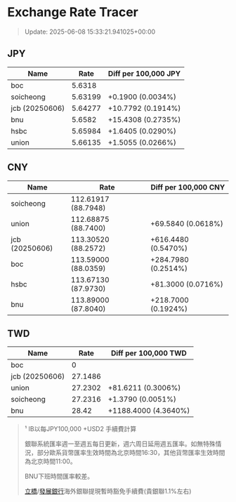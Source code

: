 # Exchange Rate Tracer

> Update: 2025-06-08 15:33:21.941025+00:00

## JPY

| Name           |    Rate | Diff per 100,000 JPY   |
|----------------|---------|------------------------|
| boc            | 5.6318  |                        |
| soicheong      | 5.63199 | +0.1900 (0.0034%)      |
| jcb (20250606) | 5.64277 | +10.7792 (0.1914%)     |
| bnu            | 5.6582  | +15.4308 (0.2735%)     |
| hsbc           | 5.65984 | +1.6405 (0.0290%)      |
| union          | 5.66135 | +1.5055 (0.0266%)      |

## CNY

| Name           | Rate                | Diff per 100,000 CNY   |
|----------------|---------------------|------------------------|
| soicheong      | 112.61917	(88.7948) |                        |
| union          | 112.68875	(88.7400) | +69.5840 (0.0618%)     |
| jcb (20250606) | 113.30520	(88.2572) | +616.4480 (0.5470%)    |
| boc            | 113.59000	(88.0359) | +284.7980 (0.2514%)    |
| hsbc           | 113.67130	(87.9730) | +81.3000 (0.0716%)     |
| bnu            | 113.89000	(87.8040) | +218.7000 (0.1924%)    |

## TWD

| Name           |    Rate | Diff per 100,000 TWD   |
|----------------|---------|------------------------|
| boc            |  0      |                        |
| jcb (20250606) | 27.1486 |                        |
| union          | 27.2302 | +81.6211 (0.3006%)     |
| soicheong      | 27.2316 | +1.3790 (0.0051%)      |
| bnu            | 28.42   | +1188.4000 (4.3640%)   |


> ¹ IB以每JPY100,000 +USD2 手續費計算
>
> 銀聯系統匯率週一至週五每日更新，週六周日延用週五匯率。如無特殊情況，部分歐系貨幣匯率生效時間為北京時間16:30，其他貨幣匯率生效時間為北京時間11:00。
>
> BNU下班時間匯率較差。
>
> [立橋](https://www.wlbank.com.mo/uploads/ueditor/file/20181211/1544536513900230.pdf)/[發展銀行](https://www.mdb.com.mo/Service_Charges_20230728.pdf)海外銀聯提現暫時豁免手續費(貴銀聯1.1%左右)

